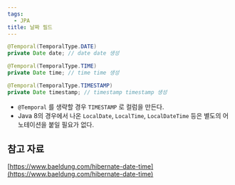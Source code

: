 ```yaml
---
tags:
  - JPA
title: 날짜 필드
---
```


```java
@Temporal(TemporalType.DATE)
private Date date; // date date 생성

@Temporal(TemporalType.TIME)
private Date time; // time time 생성

@Temporal(TemporalType.TIMESTAMP)
private Date timestamp; // timestamp timestamp 생성
```

- `@Temporal` 를 생략할 경우 `TIMESTAMP` 로 컬럼을 만든다.
- Java 8의 경우에서 나온 `LocalDate`, `LocalTime`, `LocalDateTime` 등은 별도의 어노테이션을 붙일 필요가 없다.

## 참고 자료

[https://www.baeldung.com/hibernate-date-time](https://www.baeldung.com/hibernate-date-time)
